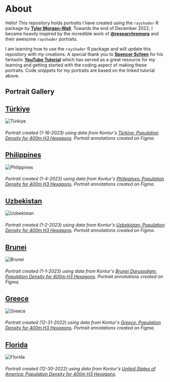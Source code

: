 # About

Hello! This repository holds portraits I have created using the `rayshader` R package by **[Tyler Morgan-Wall](https://twitter.com/tylermorganwall)**. Towards the end of December 2022, I became heavily inspired by the incredible work of **[@researchremora](https://twitter.com/researchremora)** and their awesome `rayshader` portraits.

I am learning how to use the `rayshader` R package and will update this repository with my creations. A special thank you to **[Spencer Schien](https://github.com/Pecners)** for his fantastic **[YouTube Tutorial](https://www.youtube.com/watch?v=zgFXVhmKNbU&t)** which has served as a great resource for my learning and getting started with the coding aspect of making these portraits. Code snippets for my portraits are based on the linked tutorial above.


## Portrait Gallery

## **[Türkiye](https://github.com/andrea-io/RayShaders/tree/main/Türkiye)**

 ![Türkiye](Türkiye/Türkiye_final_plot_annotations.png)
###### Portrait created (1-16-2023) using data from Kontur's [Türkiye: Population Density for 400m H3 Hexagons](https://data.humdata.org/dataset/kontur-population-turkiye). Portrait annotations created on Figma.

## **[Philippines](https://github.com/andrea-io/RayShaders/tree/main/Philippines)**

 ![Philippines](Philippines/philippines_final_plot_annotations.png)
###### Portrait created (1-4-2023) using data from Kontur's [Philippines: Population Density for 400m H3 Hexagons](https://data.humdata.org/dataset/kontur-population-philippines). Portrait annotations created on Figma.

## **[Uzbekistan](https://github.com/andrea-io/RayShaders/tree/main/Uzbekistan)**

 ![Uzbekistan](Uzbekistan/uzbekistan_final_plot_annotations.png)
###### Portrait created (1-2-2023) using data from Kontur's [Uzbekistan: Population Density for 400m H3 Hexagons](https://data.humdata.org/dataset/kontur-population-uzbekistan). Portrait annotations created on Figma.

## **[Brunei](https://github.com/andrea-io/RayShaders/tree/main/Brunei)**

 ![Brunei](Brunei/brunei_annotation_final_plot.png)
###### Portrait created (1-1-2023) using data from Kontur's [Brunei Darussalam: Population Density for 400m H3 Hexagons](https://data.humdata.org/dataset/kontur-population-brunei-darussalam). Portrait annotations created on Figma.

## **[Greece](https://github.com/andrea-io/RayShaders/tree/main/Greece)**

 ![Greece](Greece/final_plot_annotation_1x.png)
###### Portrait created (12-31-2022) using data from Kontur's [Greece: Population Density for 400m H3 Hexagons](https://data.humdata.org/dataset/kontur-population-greece). Portrait annotations created on Figma.

## **[Florida](https://github.com/andrea-io/RayShaders/tree/main/Florida)**

 ![Florida](Florida/images/final_plot.png)
###### Portrait created (12-30-2022) using data from Kontur's [United States of America: Population Density for 400m H3 Hexagons](https://data.humdata.org/dataset/kontur-population-united-states-of-america).